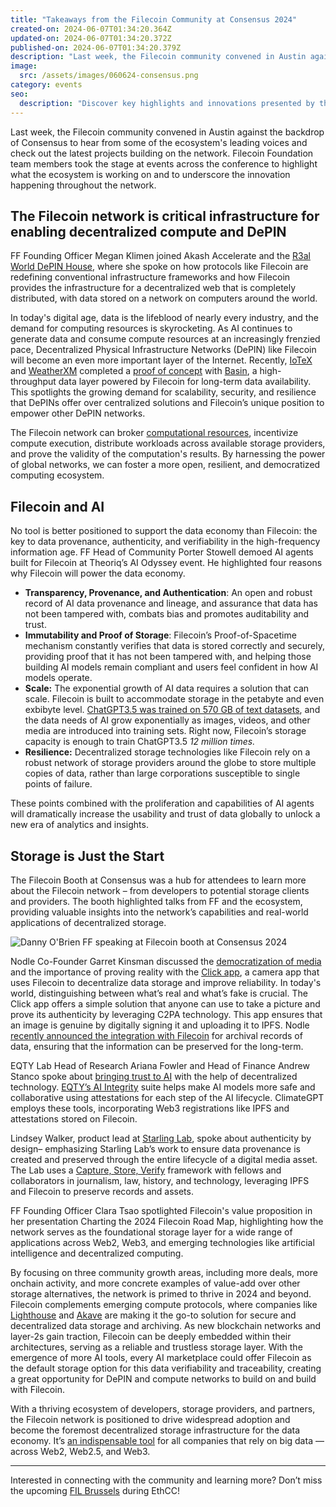```yaml
---
title: "Takeaways from the Filecoin Community at Consensus 2024"
created-on: 2024-06-07T01:34:20.364Z
updated-on: 2024-06-07T01:34:20.372Z
published-on: 2024-06-07T01:34:20.379Z
description: "Last week, the Filecoin community convened in Austin against the backdrop of Consensus to hear from some of the ecosystem's leading voices and check out the latest projects building on the network. Filecoin Foundation team members took the stage at events across the conference to highlight what the ecosystem is working on and to underscore the innovation happening throughout the network."
image:
  src: /assets/images/060624-consensus.png
category: events
seo:
  description: "Discover key highlights and innovations presented by the Filecoin community at Consensus 2024 in Austin."
---
```


Last week, the Filecoin community convened in Austin against the backdrop of Consensus to hear from some of the ecosystem's leading voices and check out the latest projects building on the network. Filecoin Foundation team members took the stage at events across the conference to highlight what the ecosystem is working on and to underscore the innovation happening throughout the network.

## The Filecoin network is critical infrastructure for enabling decentralized compute and DePIN

FF Founding Officer Megan Klimen joined Akash Accelerate and the [R3al World DePIN House](https://www.youtube.com/watch?v=yzRnT5T58R0), where she spoke on how protocols like Filecoin are redefining conventional infrastructure frameworks and how Filecoin provides the infrastructure for a decentralized web that is completely distributed, with data stored on a network on computers around the world.

In today's digital age, data is the lifeblood of nearly every industry, and the demand for computing resources is skyrocketing. As AI continues to generate data and consume compute resources at an increasingly frenzied pace, Decentralized Physical Infrastructure Networks (DePIN) like Filecoin will become an even more important layer of the Internet. Recently, [IoTeX](https://iotex.io/) and [WeatherXM](https://weatherxm.com/) completed a [proof of concept](https://blog.textile.io/weeknotes-basin-launch-poc) with [Basin](https://basin.textile.io/), a high-throughput data layer powered by Filecoin for long-term data availability. This spotlights the growing demand for scalability, security, and resilience that DePINs offer over centralized solutions and Filecoin’s unique position to empower other DePIN networks.

The Filecoin network can broker [computational resources](/blog/unleashing-the-power-of-decentralized-compute-with-filecoin), incentivize compute execution, distribute workloads across available storage providers, and prove the validity of the computation's results. By harnessing the power of global networks, we can foster a more open, resilient, and democratized computing ecosystem.

## Filecoin and AI

No tool is better positioned to support the data economy than Filecoin: the key to data provenance, authenticity, and verifiability in the high-frequency information age. FF Head of Community Porter Stowell demoed AI agents built for Filecoin at Theoriq’s AI Odyssey event. He highlighted four reasons why Filecoin will power the data economy.

- **Transparency, Provenance, and Authentication**: An open and robust record of AI data provenance and lineage, and assurance that data has not been tampered with, combats bias and promotes auditability and trust.
- **Immutability and Proof of Storage**: Filecoin’s Proof-of-Spacetime mechanism constantly verifies that data is stored correctly and securely, providing proof that it has not been tampered with, and helping those building AI models remain compliant and users feel confident in how AI models operate.
- **Scale:** The exponential growth of AI data requires a solution that can scale. Filecoin is built to accommodate storage in the petabyte and even exbibyte level. [ChatGPT3.5 was trained on 570 GB of text datasets](https://www.sciencefocus.com/future-technology/gpt-3), and the data needs of AI grow exponentially as images, videos, and other media are introduced into training sets. Right now, Filecoin’s storage capacity is enough to train ChatGPT3.5 _12 million times._
- **Resilience:** Decentralized storage technologies like Filecoin rely on a robust network of storage providers around the globe to store multiple copies of data, rather than large corporations susceptible to single points of failure.

These points combined with the proliferation and capabilities of AI agents will dramatically increase the usability and trust of data globally to unlock a new era of analytics and insights.

## Storage is Just the Start

The Filecoin Booth at Consensus was a hub for attendees to learn more about the Filecoin network – from developers to potential storage clients and providers. The booth highlighted talks from FF and the ecosystem, providing valuable insights into the network’s capabilities and real-world applications of decentralized storage.

![Danny O'Brien FF speaking at Filecoin booth at Consensus 2024](/assets/images/danny-consensus.jpeg)

Nodle Co-Founder Garret Kinsman discussed the [democratization of media](https://www.youtube.com/watch?v=y7LCZUV7bOU) and the importance of proving reality with the [Click app](https://www.nodle.com/click-app), a camera app that uses Filecoin to decentralize data storage and improve reliability. In today's world, distinguishing between what’s real and what’s fake is crucial. The Click app offers a simple solution that anyone can use to take a picture and prove its authenticity by leveraging C2PA technology. This app ensures that an image is genuine by digitally signing it and uploading it to IPFS. Nodle [recently announced the integration with Filecoin](https://medium.com/@z1286679231/democratizing-media-nodle-integrates-with-filecoin-8d2a3e9e92ff) for archival records of data, ensuring that the information can be preserved for the long-term.

EQTY Lab Head of Research Ariana Fowler and Head of Finance Andrew Stanco spoke about [bringing trust to AI](https://youtu.be/rNZ53r943-Q?si=Pru369-pQ5tftkG1) with the help of decentralized technology. [EQTY’s AI Integrity](https://www.eqtylab.io/) suite helps make AI models more safe and collaborative using attestations for each step of the AI lifecycle. ClimateGPT employs these tools, incorporating Web3 registrations like IPFS and attestations stored on Filecoin.

Lindsey Walker, product lead at [Starling Lab](https://www.starlinglab.org/), spoke about authenticity by design– emphasizing Starling Lab’s work to ensure data provenance is created and preserved through the entire lifecycle of a digital media asset. The Lab uses a [Capture, Store, Verify](https://ffdweb.org/blog/the-starling-lab-framework/) framework with fellows and collaborators in journalism, law, history, and technology, leveraging IPFS and Filecoin to preserve records and assets.

FF Founding Officer Clara Tsao spotlighted Filecoin's value proposition in her presentation Charting the 2024 Filecoin Road Map, highlighting how the network serves as the foundational storage layer for a wide range of applications across Web2, Web3, and emerging technologies like artificial intelligence and decentralized computing.

By focusing on three community growth areas, including more deals, more onchain activity, and more concrete examples of value-add over other storage alternatives, the network is primed to thrive in 2024 and beyond. Filecoin complements emerging compute protocols, where companies like [Lighthouse](http://lighthouse.storage/) and [Akave](https://akave.ai/) are making it the go-to solution for secure and decentralized data storage and archiving. As new blockchain networks and layer-2s gain traction, Filecoin can be deeply embedded within their architectures, serving as a reliable and trustless storage layer. With the emergence of more AI tools, every AI marketplace could offer Filecoin as the default storage option for this data verifiability and traceability, creating a great opportunity for DePIN and compute networks to build on and build with Filecoin.

With a thriving ecosystem of developers, storage providers, and partners, the Filecoin network is positioned to drive widespread adoption and become the foremost decentralized storage infrastructure for the data economy. It’s [an indispensable tool](/blog/driving-widespread-filecoin-adoption-key-initiatives-and-community-involvement-in-2024) for all companies that rely on big data –– across Web2, Web2.5, and Web3.

---

Interested in connecting with the community and learning more? Don’t miss the upcoming [FIL Brussels](https://www.fil-brussels.io/) during EthCC!
